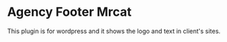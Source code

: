 # Agency Footer Mrcat
This plugin is for wordpress and it shows the logo and text in client's sites.
